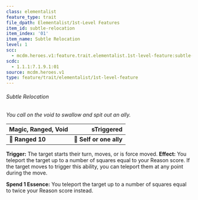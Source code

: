 ```yaml
---
class: elementalist
feature_type: trait
file_dpath: Elementalist/1st-Level Features
item_id: subtle-relocation
item_index: '01'
item_name: Subtle Relocation
level: 1
scc:
  - mcdm.heroes.v1:feature.trait.elementalist.1st-level-feature:subtle-relocation
scdc:
  - 1.1.1:7.1.9.1:01
source: mcdm.heroes.v1
type: feature/trait/elementalist/1st-level-feature
---
```


###### Subtle Relocation

*You call on the void to swallow and spit out an ally.*

| **Magic, Ranged, Void** |          s**Triggered** |
| ----------------------- | ----------------------: |
| **📏 Ranged 10**        | **🎯 Self or one ally** |

**Trigger:** The target starts their turn, moves, or is force moved. **Effect:** You teleport the target up to a number of squares equal to your Reason score. If the target moves to trigger this ability, you can teleport them at any point during the move.

**Spend 1 Essence:** You teleport the target up to a number of squares equal to twice your Reason score instead.
